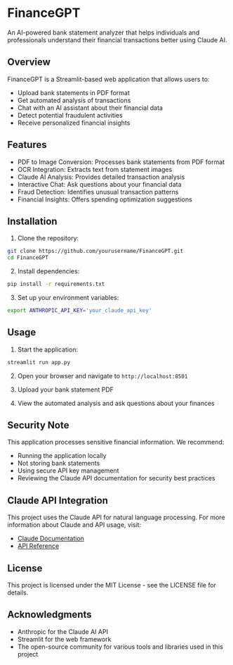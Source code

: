 # FinanceGPT

An AI-powered bank statement analyzer that helps individuals and professionals understand their financial transactions better using Claude AI.

## Overview

FinanceGPT is a Streamlit-based web application that allows users to:
- Upload bank statements in PDF format
- Get automated analysis of transactions
- Chat with an AI assistant about their financial data
- Detect potential fraudulent activities
- Receive personalized financial insights

## Features

- PDF to Image Conversion: Processes bank statements from PDF format
- OCR Integration: Extracts text from statement images
- Claude AI Analysis: Provides detailed transaction analysis
- Interactive Chat: Ask questions about your financial data
- Fraud Detection: Identifies unusual transaction patterns
- Financial Insights: Offers spending optimization suggestions

## Installation

1. Clone the repository:
```bash
git clone https://github.com/yourusername/FinanceGPT.git
cd FinanceGPT
```

2. Install dependencies:
```bash
pip install -r requirements.txt
```

3. Set up your environment variables:
```bash
export ANTHROPIC_API_KEY='your_claude_api_key'
```

## Usage

1. Start the application:
```bash
streamlit run app.py
```

2. Open your browser and navigate to `http://localhost:8501`

3. Upload your bank statement PDF

4. View the automated analysis and ask questions about your finances

## Security Note

This application processes sensitive financial information. We recommend:
- Running the application locally
- Not storing bank statements
- Using secure API key management
- Reviewing the Claude API documentation for security best practices

## Claude API Integration

This project uses the Claude API for natural language processing. For more information about Claude and API usage, visit:
- [Claude Documentation](https://docs.anthropic.com/claude/docs)
- [API Reference](https://docs.anthropic.com/claude/reference/getting-started-with-the-api)

## License

This project is licensed under the MIT License - see the LICENSE file for details.

## Acknowledgments

- Anthropic for the Claude AI API
- Streamlit for the web framework
- The open-source community for various tools and libraries used in this project